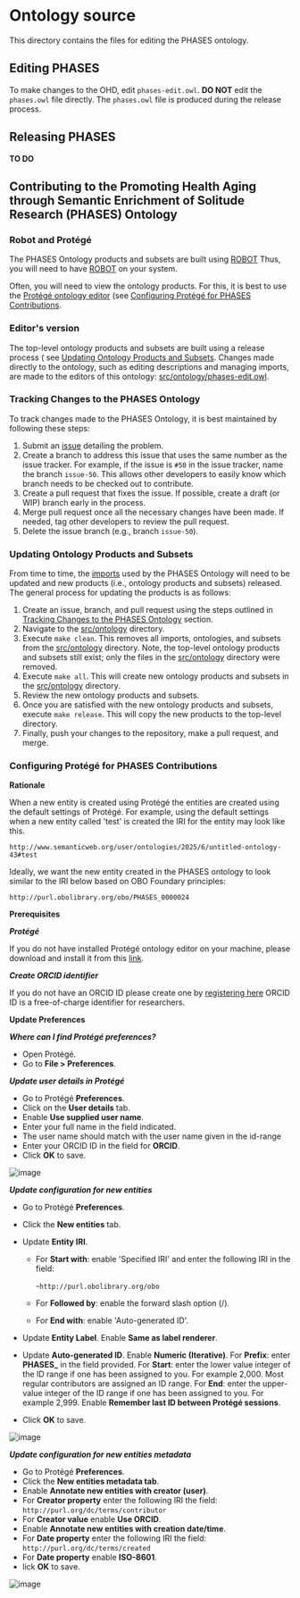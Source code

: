 # Ontology source

This directory contains the files for editing the PHASES ontology.  

## Editing PHASES

To make changes to the OHD, edit `phases-edit.owl`. **DO NOT** edit the `phases.owl` file directly. The `phases.owl` file is produced during the release process.

## Releasing PHASES

**TO DO**

## Contributing to the Promoting Health Aging through Semantic Enrichment of Solitude Research (PHASES) Ontology

### Robot and Protégé
The PHASES Ontology products and subsets are built using [ROBOT](https://robot.obolibrary.org/) Thus, you will need to have [ROBOT](https://robot.obolibrary.org/) on your system.

Often, you will need to view the ontology products. For this, it is best to use the [Protégé ontology editor](https://protege.stanford.edu/) (see [Configuring Protégé for PHASES Contributions](#configuring-protégé-for-phases-contributions).

### Editor's version
The top-level ontology products and subsets are built using a release process ( see [Updating Ontology Products and Subsets](#updating-ontology-products-and-subsets). Changes made directly to the ontology, such as editing descriptions and managing imports, are made to the editors of this ontology: [src/ontology/phases-edit.owl](https://github.com/Buffalo-Ontology-Group/phases/blob/main/src/ontology/phases-edit.owl).

### Tracking Changes to the PHASES Ontology

To track changes made to the PHASES Ontology, it is best maintained by following these steps:

1. Submit an [issue](https://github.com/Buffalo-Ontology-Group/phases/issues) detailing the problem.
2. Create a branch to address this issue that uses the same number as the issue tracker. For example, if the issue is `#50` in the issue tracker, name the branch `issue-50`. This 
   allows other developers to easily know which branch needs to be checked out to contribute.
3. Create a pull request that fixes the issue. If possible, create a draft (or WIP) branch early in the process.
4. Merge pull request once all the necessary changes have been made. If needed, tag other developers to review the pull request.
5. Delete the issue branch (e.g., branch `issue-50`).

### Updating Ontology Products and Subsets

From time to time, the [imports](https://github.com/Buffalo-Ontology-Group/phases/tree/main/src/ontology/imports) used by the PHASES Ontology will need to be updated and new products (i.e., ontology products and subsets) released. The general process for updating the products is as follows:

1. Create an issue, branch, and pull request using the steps outlined in [Tracking Changes to the PHASES Ontology](#tracking-changes-to-the-phases-ontology) section.
2. Navigate to the [src/ontology](https://github.com/Buffalo-Ontology-Group/phases/tree/main/src/ontology) directory.
3. Execute `make clean`. This removes all imports, ontologies, and subsets from the [src/ontology](https://github.com/Buffalo-Ontology-Group/phases/tree/main/src/ontology) 
   directory. Note, the top-level ontology products and subsets still exist; only the 
   files in the [src/ontology](https://github.com/Buffalo-Ontology-Group/phases/tree/main/src/ontology) directory were removed.
4. Execute `make all`. This will create new ontology products and subsets in the [src/ontology](https://github.com/Buffalo-Ontology-Group/phases/tree/main/src/ontology) directory.
5. Review the new ontology products and subsets.
6. Once you are satisfied with the new ontology products and subsets, execute `make release`. This will copy the new products to the top-level directory.
7. Finally, push your changes to the repository, make a pull request, and merge.

### Configuring Protégé for PHASES Contributions

**Rationale**

When a new entity is created using Protégé the entities are created using the default settings of Protégé. For example, using the default settings when a new entity called 'test' is created the IRI for the entity may look like this.

`http://www.semanticweb.org/user/ontologies/2025/6/untitled-ontology-43#test`

Ideally, we want the new entity created in the PHASES ontology to look similar to the IRI below based on OBO Foundary principles:

`http://purl.obolibrary.org/obo/PHASES_0000024`

**Prerequisites**

**_Protégé_**

If you do not have installed Protégé ontology editor on your machine, please download and install it from this [link](https://protege.stanford.edu/).

**_Create ORCID identifier_**

If you do not have an ORCID ID please create one by [registering here](https://orcid.org/) ORCID ID is a free-of-charge identifier for researchers.


**Update Preferences**

**_Where can I find Protégé preferences?_**

  - Open Protégé.
  - Go to **File > Preferences**.
    
**_Update user details in Protégé_**

  - Go to Protégé **Preferences**.
  - Click on the **User details** tab.
  - Enable **Use supplied user name**.
  - Enter your full name in the field indicated.
  - The user name should match with the user name given in the id-range 
  - Enter your ORCID ID in the field for **ORCID**.
  - Click **OK** to save.


![image](https://github.com/user-attachments/assets/6ec3a0d1-4ec1-464b-935e-4bfd69d35939)


**_Update configuration for new entities_**

- Go to Protégé **Preferences**.
- Click the **New entities** tab.
- Update **Entity IRI**.
  
   - For **Start with**: enable 'Specified IRI' and enter the following IRI in the field:
     
      -`http://purl.obolibrary.org/obo`
   - For **Followed by**: enable the forward slash option (/).
   - For **End with**: enable 'Auto-generated ID'.
- Update **Entity Label**.
    Enable **Same as label renderer**.
- Update **Auto-generated ID**.
    Enable **Numeric (Iterative)**.
    For **Prefix**: enter **PHASES_** in the field provided.
    For **Start**: enter the lower value integer of the ID range if one has been assigned to you. For example 2,000. Most regular contributors are assigned an ID range.
    For **End**: enter the upper-value integer of the ID range if one has been assigned to you. For example 2,999.
    Enable **Remember last ID between Protégé sessions**.
- Click **OK** to save.


![image](https://github.com/user-attachments/assets/b8cbe708-7127-4450-95c3-915b883f754b)


**_Update configuration for new entities metadata_**

- Go to Protégé **Preferences**.
- Click the **New entities metadata tab**.
- Enable **Annotate new entities with creator (user)**.
- For **Creator property** enter the following IRI the field:
    `http://purl.org/dc/terms/contributor`
- For **Creator value** enable **Use ORCID**.
- Enable **Annotate new entities with creation date/time**.
- For **Date property** enter the following IRI the field:
    `http://purl.org/dc/terms/created`
- For **Date property** enable **ISO-8601**.
- lick **OK** to save.
  
![image](https://github.com/user-attachments/assets/c24c6360-c471-4634-b9d9-42ea883ef050)
